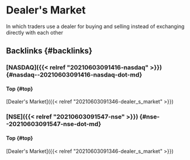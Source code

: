 # Dealer's Market


In which traders use a dealer for buying and selling instead of exchanging directly with each other


## Backlinks {#backlinks}


### [NASDAQ]({{< relref "20210603091416-nasdaq" >}}) {#nasdaq--20210603091416-nasdaq-dot-md}


#### Top {#top}

[Dealer's Market]({{< relref "20210603091346-dealer_s_market" >}})


### [NSE]({{< relref "20210603091547-nse" >}}) {#nse--20210603091547-nse-dot-md}


#### Top {#top}

[Dealer's Market]({{< relref "20210603091346-dealer_s_market" >}})

